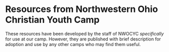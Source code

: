 # Resources from Northwestern Ohio Christian Youth Camp

These resources have been developed by the staff of NWOCYC _specifically_ for use at our camp. However, they are published with brief description for adoption and use by any other camps who may find them useful.
